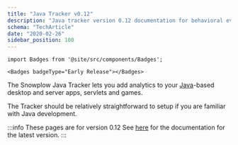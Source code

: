 ```yaml
---
title: "Java Tracker v0.12"
description: "Java tracker version 0.12 documentation for behavioral event collection in enterprise applications."
schema: "TechArticle"
date: "2020-02-26"
sidebar_position: 100
---
```


```mdx-code-block
import Badges from '@site/src/components/Badges';

<Badges badgeType="Early Release"></Badges>
```

The Snowplow Java Tracker lets you add analytics to your [Java](http://www.java.com/en/)\-based desktop and server apps, servlets and games.

The Tracker should be relatively straightforward to setup if you are familiar with Java development.

:::info These pages are for version 0.12
See [here](/docs/sources/trackers/java-tracker/installation-and-set-up/index.md) for the documentation for the latest version.
:::
